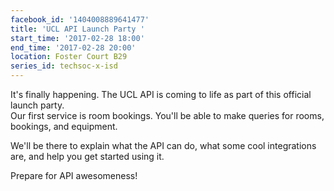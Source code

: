 ```yaml
---
facebook_id: '1404008889641477'
title: 'UCL API Launch Party '
start_time: '2017-02-28 18:00'
end_time: '2017-02-28 20:00'
location: Foster Court B29
series_id: techsoc-x-isd
---
```


It's finally happening. The UCL API is coming to life as part of this official launch party.  
Our first service is room bookings. You'll be able to make queries for rooms, bookings, and equipment.  
  
We'll be there to explain what the API can do, what some cool integrations are, and help you get started using it.  
  
Prepare for API awesomeness!